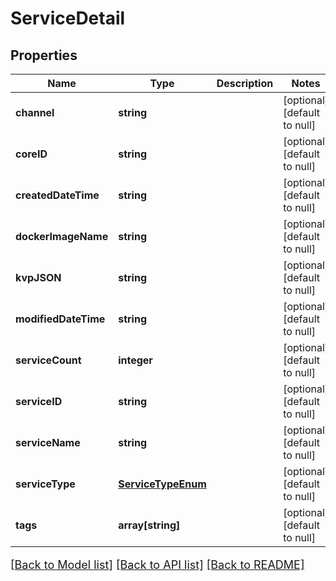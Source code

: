 # ServiceDetail

## Properties
Name | Type | Description | Notes
------------ | ------------- | ------------- | -------------
**channel** | **string** |  | [optional] [default to null]
**coreID** | **string** |  | [optional] [default to null]
**createdDateTime** | **string** |  | [optional] [default to null]
**dockerImageName** | **string** |  | [optional] [default to null]
**kvpJSON** | **string** |  | [optional] [default to null]
**modifiedDateTime** | **string** |  | [optional] [default to null]
**serviceCount** | **integer** |  | [optional] [default to null]
**serviceID** | **string** |  | [optional] [default to null]
**serviceName** | **string** |  | [optional] [default to null]
**serviceType** | [**ServiceTypeEnum**](ServiceTypeEnum.md) |  | [optional] [default to null]
**tags** | **array[string]** |  | [optional] [default to null]

[[Back to Model list]](../README.md#documentation-for-models) [[Back to API list]](../README.md#documentation-for-api-endpoints) [[Back to README]](../README.md)

<style>
     p, ul, ol, li { font-size: 18px !important;}
</style>


